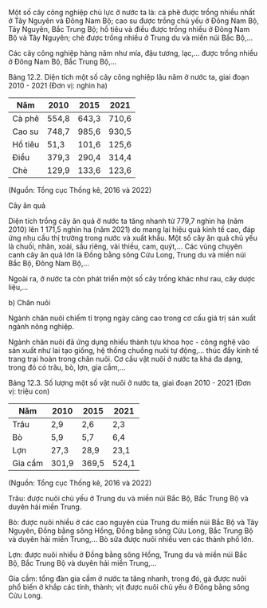 Một số cây công nghiệp chủ lực ở nước ta là: cà phê được trồng nhiều nhất ở Tây Nguyên và Đông Nam Bộ; cao su được trồng chủ yếu ở Đông Nam Bộ, Tây Nguyên, Bắc Trung Bộ; hồ tiêu và điều được trồng nhiều ở Đông Nam Bộ và Tây Nguyên; chè được trồng nhiều ở Trung du và miền núi Bắc Bộ,...

Các cây công nghiệp hàng năm như mía, đậu tương, lạc,... được trồng nhiều ở Đông Nam Bộ, Bắc Trung Bộ,...

Bảng 12.2. Diện tích một số cây công nghiệp lâu năm ở nước ta, giai đoạn 2010 - 2021
(Đơn vị: nghìn ha)

| Năm    | 2010  | 2015  | 2021  |
|--------|-------|-------|-------|
| Cà phê | 554,8 | 643,3 | 710,6 |
| Cao su | 748,7 | 985,6 | 930,5 |
| Hồ tiêu| 51,3  | 101,6 | 125,6 |
| Điều   | 379,3 | 290,4 | 314,4 |
| Chè    | 129,9 | 133,6 | 123,6 |

(Nguồn: Tổng cục Thống kê, 2016 và 2022)

Cây ăn quả

Diện tích trồng cây ăn quả ở nước ta tăng nhanh từ 779,7 nghìn ha (năm 2010) lên 1 171,5 nghìn ha (năm 2021) do mang lại hiệu quả kinh tế cao, đáp ứng nhu cầu thị trường trong nước và xuất khẩu. Một số cây ăn quả chủ yếu là chuối, nhãn, xoài, sầu riêng, vải thiều, cam, quýt,... Các vùng chuyên canh cây ăn quả lớn là Đồng bằng sông Cửu Long, Trung du và miền núi Bắc Bộ, Đông Nam Bộ,...

Ngoài ra, ở nước ta còn phát triển một số cây trồng khác như rau, cây dược liệu,...

b) Chăn nuôi

Ngành chăn nuôi chiếm tỉ trọng ngày càng cao trong cơ cấu giá trị sản xuất ngành nông nghiệp.

Ngành chăn nuôi đã ứng dụng nhiều thành tựu khoa học - công nghệ vào sản xuất như lai tạo giống, hệ thống chuồng nuôi tự động,... thúc đẩy kinh tế trang trại hoàn trong chăn nuôi. Cơ cấu vật nuôi ở nước ta khá đa dạng, trong đó có trâu, bò, lợn, gia cầm,...

Bảng 12.3. Số lượng một số vật nuôi ở nước ta, giai đoạn 2010 - 2021
(Đơn vị: triệu con)

| Năm     | 2010  | 2015  | 2021  |
|---------|-------|-------|-------|
| Trâu    | 2,9   | 2,6   | 2,3   |
| Bò      | 5,9   | 5,7   | 6,4   |
| Lợn     | 27,3  | 28,9  | 23,1  |
| Gia cầm | 301,9 | 369,5 | 524,1 |

(Nguồn: Tổng cục Thống kê, 2016 và 2022)

Trâu: được nuôi chủ yếu ở Trung du và miền núi Bắc Bộ, Bắc Trung Bộ và duyên hải miền Trung.

Bò: được nuôi nhiều ở các cao nguyên của Trung du miền núi Bắc Bộ và Tây Nguyên, Đồng bằng sông Hồng, Đồng bằng sông Cửu Long, Bắc Trung Bộ và duyên hải miền Trung,... Bò sữa được nuôi nhiều ven các thành phố lớn.

Lợn: được nuôi nhiều ở Đồng bằng sông Hồng, Trung du và miền núi Bắc Bộ, Bắc Trung Bộ và duyên hải miền Trung,...

Gia cầm: tổng đàn gia cầm ở nước ta tăng nhanh, trong đó, gà được nuôi phổ biến ở khắp các tỉnh, thành; vịt được nuôi chủ yếu ở Đồng bằng sông Cửu Long.